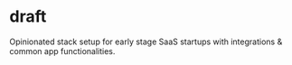 # draft
Opinionated stack setup for early stage SaaS startups with integrations &amp; common app functionalities.

